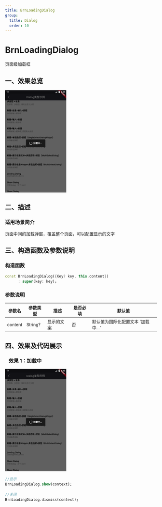 ```yaml
---
title: BrnLoadingDialog
group:
  title: Dialog
  order: 10
---
```


# BrnLoadingDialog

页面级加载框

## 一、效果总览

<img src="./img/BrnLoadingDialogIntro.png" style="zoom: 33%;" />

## 二、描述

### 适用场景简介

页面中间的加载弹窗，覆盖整个页面，可以配置显示的文字

## 三、构造函数及参数说明

### 构造函数

```dart
const BrnLoadingDialog({Key? key, this.content})
      : super(key: key);
```

### 参数说明

| **参数名** | **参数类型** | **描述**   | **是否必填** | **默认值** |
| ---------- | ------------ | ---------- | ------------ | ---------- |
| content    | String?       | 显示的文案 | 否           | 默认值为国际化配置文本 '加载中...'  |

## 四、效果及代码展示

###   效果 1：加载中

<img src="./img/BrnLoadingDialogIntro.png" style="zoom: 33%;" />

```dart
//显示
BrnLoadingDialog.show(context);

//关闭
BrnLoadingDialog.dismiss(context);
```
